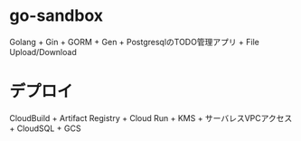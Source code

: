 # go-sandbox
Golang + Gin + GORM + Gen + PostgresqlのTODO管理アプリ + File Upload/Download
# デプロイ
CloudBuild + Artifact Registry + Cloud Run + KMS + サーバレスVPCアクセス + CloudSQL + GCS

